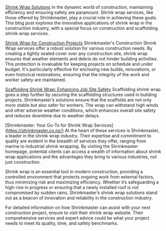 [Shrink Wrap Solutions](https://shrinkmaster.co.nz/shrink-wrap-services/construction-shrink-wrap/)
In the dynamic world of construction, maintaining efficiency and ensuring safety are paramount. Shrink wrap services, like those offered by Shrinkmaster, play a crucial role in achieving these goals. This blog post explores the innovative applications of shrink wrap in the construction industry, with a special focus on construction and scaffolding shrink wrap services.

[Shrink Wrap for Construction Projects](https://shrinkmaster.co.nz/shrink-wrap-services/construction-shrink-wrap/)
Shrinkmaster's Construction Shrink Wrap services offer a robust solution for various construction needs. By creating a tightly sealed cover over any construction site, shrink wrap ensures that weather elements and debris do not hinder building activities. This protection is invaluable for keeping projects on schedule and under budget. It's particularly effective for enclosing new builds, renovations, or even historical restorations, ensuring that the integrity of the work and worker safety are maintained.

[Scaffolding Shrink Wrap: Enhancing Job Site Safety](https://shrinkmaster.co.nz/scaffolding-shrink-wrap/)
Scaffolding shrink wrap goes a step further by securing the scaffolding structures used in building projects. Shrinkmaster’s solutions ensure that the scaffolds are not only more stable but also safer for workers. The wrap can withstand high winds and other adverse weather conditions, which enhances overall site safety and reduces downtime due to weather delays.

[Shrinkmaster: Your Go-To for Shrink Wrap Services](https://shrinkmaster.co.nz/}
At the heart of these services is Shrinkmaster, a leader in the shrink wrap industry. Their expertise and commitment to quality are evident in the breadth of services they offer, ranging from marine to industrial shrink wrapping. By visiting the Shrinkmaster homepage, potential clients can access a wealth of information about shrink wrap applications and the advantages they bring to various industries, not just construction.

Shrink wrap is an essential tool in modern construction, providing a controlled environment that protects ongoing work from external factors, thus minimizing risk and maximizing efficiency. Whether it’s safeguarding a high-rise in progress or ensuring that a newly installed roof is not compromised by sudden rains, Shrinkmaster’s shrink wrap solutions stand out as a beacon of innovation and reliability in the construction industry.

For detailed information on how Shrinkmaster can assist with your next construction project, ensure to visit their shrink wrap website. Their comprehensive services and expert advice could be what your project needs to meet its quality, time, and safety benchmarks.
